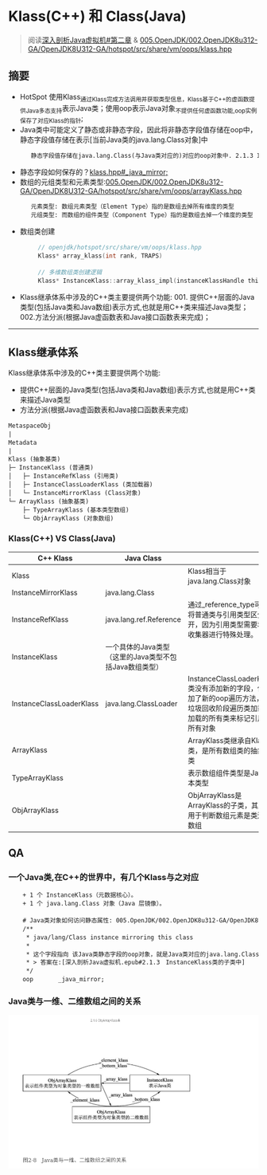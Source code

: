 # Klass(C++) 和 Class(Java)
> 阅读[深入剖析Java虚拟机#第二章](../../../006.BOOKs/深入剖析Java虚拟机.epub) & [005.OpenJDK/002.OpenJDK8u312-GA/OpenJDK8U312-GA/hotspot/src/share/vm/oops/klass.hpp](../../../005.OpenJDK/002.OpenJDK8u312-GA/OpenJDK8U312-GA/hotspot/src/share/vm/oops/klass.hpp)

## 摘要
+ HotSpot 使用Klass<sub>通过Klass完成方法调用并获取类型信息，Klass基于C++的虚函数提供Java多态支持</sub>表示Java类；使用oop表示Java对象<sub>不提供任何虚函数功能,oop实例保存了对应Klass的指针</sub>;
+ Java类中可能定义了静态或非静态字段，因此将非静态字段值存储在oop中，静态字段值存储在表示[当前Java类的java.lang.Class对象]中
   ```txt
      静态字段值存储在java.lang.Class(与Java类对应的)对应的oop对象中. 2.1.3 InstanceKlass的子类
   ```
+ 静态字段如何保存的？[klass.hpp#_java_mirror;](../../../005.OpenJDK/002.OpenJDK8u312-GA/OpenJDK8U312-GA/hotspot/src/share/vm/oops/klass.hpp)
+ 数组的元组类型和元素类型:[005.OpenJDK/002.OpenJDK8u312-GA/OpenJDK8U312-GA/hotspot/src/share/vm/oops/arrayKlass.hpp](../../../005.OpenJDK/002.OpenJDK8u312-GA/OpenJDK8U312-GA/hotspot/src/share/vm/oops/arrayKlass.hpp)
   ```txt
      元素类型: 数组元素类型（Element Type）指的是数组去掉所有维度的类型
      元组类型: 而数组的组件类型（Component Type）指的是数组去掉一个维度的类型
   ```
+ 数组类创建
   ```c++
        // openjdk/hotspot/src/share/vm/oops/klass.hpp
        Klass* array_klass(int rank, TRAPS) 
        
        // 多维数组类创建逻辑
        Klass* InstanceKlass::array_klass_impl(instanceKlassHandle this_oop, bool or_null, int n, TRAPS);

   ```
+ Klass继承体系中涉及的C++类主要提供两个功能: 001. 提供C++层面的Java类型(包括Java类和Java数组)表示方式,也就是用C++类来描述Java类型； 002.方法分派(根据Java虚函数表和Java接口函数表来完成)；

---

## Klass继承体系
Klass继承体系中涉及的C++类主要提供两个功能:
+ 提供C++层面的Java类型(包括Java类和Java数组)表示方式,也就是用C++类来描述Java类型
+ 方法分派(根据Java虚函数表和Java接口函数表来完成)
```txt
MetaspaceObj
|
Metadata
|
Klass (抽象基类)
├─ InstanceKlass (普通类)
│   ├─ InstanceRefKlass (引用类)
│   ├─ InstanceClassLoaderKlass (类加载器)
│   └─ InstanceMirrorKlass (Class对象)
└─ ArrayKlass (抽象基类)
    ├─ TypeArrayKlass (基本类型数组)
    └─ ObjArrayKlass (对象数组)
```

###  Klass(C++) VS Class(Java) 
|C++ Klass|Java Class||
|-|-|-|
|Klass||Klass相当于java.lang.Class对象|
|InstanceMirrorKlass|java.lang.Class||
|InstanceRefKlass|java.lang.ref.Reference|通过_reference_type可以将普通类与引用类型区分开，因为引用类型需要垃圾收集器进行特殊处理。|
|InstanceKlass|一个具体的Java类型（这里的Java类型不包括Java数组类型）||
|InstanceClassLoaderKlass|java.lang.ClassLoader|InstanceClassLoaderKlass类没有添加新的字段，但增加了新的oop遍历方法，在垃圾回收阶段遍历类加载器加载的所有类来标记引用的所有对象|
|ArrayKlass||ArrayKlass类继承自Klass类，是所有数组类的抽象基类|
|TypeArrayKlass||表示数组组件类型是Java基本类型|
|ObjArrayKlass||ObjArrayKlass是ArrayKlass的子类，其属性用于判断数组元素是类还是数组|


## QA
### 一个Java类,在C++的世界中，有几个Klass与之对应
```txt
    + 1 个 InstanceKlass（元数据核心）。
    + 1 个 java.lang.Class 对象（Java 层镜像）。

    # Java类对象如何访问静态属性: 005.OpenJDK/002.OpenJDK8u312-GA/OpenJDK8U312-GA/hotspot/src/share/vm/oops/klass.hpp
    /**
     * java/lang/Class instance mirroring this class
     * 
     * 这个字段指向 该Java类静态字段的oop对象，就是Java类对应的java.lang.Class的oop对象
     * > 答案在:[深入剖析Java虚拟机.epub#2.1.3　InstanceKlass类的子类中]
     */
    oop       _java_mirror;
```

### Java类与一维、二维数组之间的关系
![wechat_2025-04-28_072137_463.png](../999.IMGS/wechat_2025-04-28_072137_463.png)